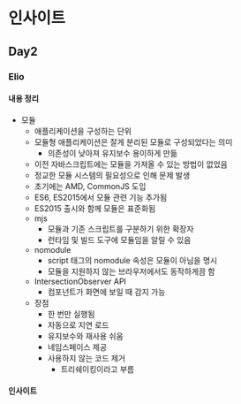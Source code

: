 # 인사이트

## Day2

### Elio

#### 내용 정리

- 모듈
  - 애플리케이션을 구성하는 단위
  - 모듈형 애플리케이션은 잘게 분리된 모듈로 구성되었다는 의미
    - 의존성이 낮아져 유지보수 용이하게 만듦
  - 이전 자바스크립트에는 모듈을 가져올 수 있는 방법이 없었음
  - 정교한 모듈 시스템의 필요성으로 인해 문제 발생
  - 초기에는 AMD, CommonJS 도입
  - ES6, ES2015에서 모듈 관련 기능 추가됨
  - ES2015 출시와 함께 모듈은 표준화됨
  - mjs
    - 모듈과 기존 스크립트를 구분하기 위한 확장자
    - 런타임 및 빌드 도구에 모듈임을 알릴 수 있음
  - nomodule
    - script 태그의 nomodule 속성은 모듈이 아님을 명시
    - 모듈을 지원하지 않는 브라우저에서도 동작하게끔 함
  - IntersectionObserver API
    - 컴포넌트가 화면에 보일 때 감지 가능
  - 장점
    - 한 번만 실행됨
    - 자동으로 지연 로드
    - 유지보수와 재사용 쉬움
    - 네임스페이스 제공
    - 사용하지 않는 코드 제거
      - 트리쉐이킹이라고 부름

#### 인사이트
